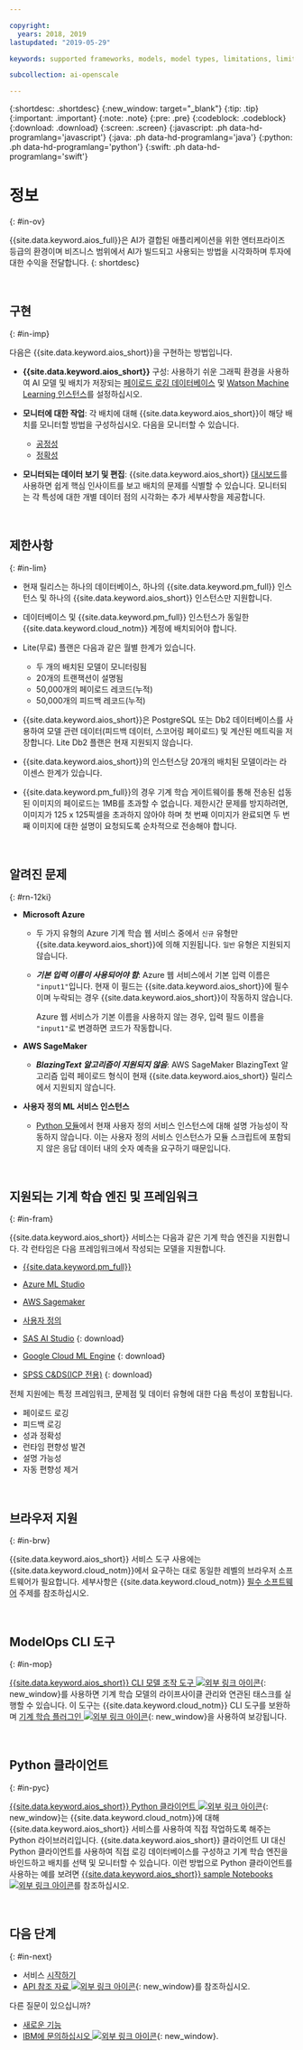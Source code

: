 ```yaml
---

copyright:
  years: 2018, 2019
lastupdated: "2019-05-29"

keywords: supported frameworks, models, model types, limitations, limits

subcollection: ai-openscale

---
```


{:shortdesc: .shortdesc}
{:new_window: target="_blank"}
{:tip: .tip}
{:important: .important}
{:note: .note}
{:pre: .pre}
{:codeblock: .codeblock}
{:download: .download}
{:screen: .screen}
{:javascript: .ph data-hd-programlang='javascript'}
{:java: .ph data-hd-programlang='java'}
{:python: .ph data-hd-programlang='python'}
{:swift: .ph data-hd-programlang='swift'}

# 정보
{: #in-ov}

{{site.data.keyword.aios_full}}은 AI가 결합된 애플리케이션을 위한 엔터프라이즈 등급의 환경이며 비즈니스 범위에서 AI가 빌드되고 사용되는 방법을 시각화하며 투자에 대한 수익을 전달합니다.
{: shortdesc}

<p>&nbsp;</p>

## 구현
{: #in-imp}

다음은 {{site.data.keyword.aios_short}}을 구현하는 방법입니다.

- **{{site.data.keyword.aios_short}}** 구성: 사용하기 쉬운 그래픽 환경을 사용하여 AI 모델 및 배치가 저장되는 [페이로드 로깅 데이터베이스](/docs/services/ai-openscale?topic=ai-openscale-connect-db) 및 [Watson Machine Learning 인스턴스](/docs/services/ai-openscale?topic=ai-openscale-wml-connect)를 설정하십시오.

- **모니터에 대한 작업**: 각 배치에 대해 {{site.data.keyword.aios_short}}이 해당 배치를 모니터할 방법을 구성하십시오. 다음을 모니터할 수 있습니다.

    - [공정성](/docs/services/ai-openscale?topic=ai-openscale-mf-monitor)
    - [정확성](/docs/services/ai-openscale?topic=ai-openscale-acc-monitor)

- **모니터되는 데이터 보기 및 편집**: {{site.data.keyword.aios_short}} [대시보드](/docs/services/ai-openscale?topic=ai-openscale-io-ov)를 사용하면 쉽게 핵심 인사이트를 보고 배치의 문제를 식별할 수 있습니다. 모니터되는 각 특성에 대한 개별 데이터 점의 시각화는 추가 세부사항을 제공합니다.

<p>&nbsp;</p>

## 제한사항
{: #in-lim}

- 현재 릴리스는 하나의 데이터베이스, 하나의 {{site.data.keyword.pm_full}} 인스턴스 및 하나의 {{site.data.keyword.aios_short}} 인스턴스만 지원합니다.

- 데이터베이스 및 {{site.data.keyword.pm_full}} 인스턴스가 동일한 {{site.data.keyword.cloud_notm}} 계정에 배치되어야 합니다.

- Lite(무료) 플랜은 다음과 같은 월별 한계가 있습니다.

    - 두 개의 배치된 모델이 모니터링됨
    - 20개의 트랜잭션이 설명됨
    - 50,000개의 페이로드 레코드(누적)
    - 50,000개의 피드백 레코드(누적)

- {{site.data.keyword.aios_short}}은 PostgreSQL 또는 Db2 데이터베이스를 사용하여 모델 관련 데이터(피드백 데이터, 스코어링 페이로드) 및 계산된 메트릭을 저장합니다. Lite Db2 플랜은 현재 지원되지 않습니다.

- {{site.data.keyword.aios_short}}의 인스턴스당 20개의 배치된 모델이라는 라이센스 한계가 있습니다.

- {{site.data.keyword.pm_full}}의 경우 기계 학습 게이트웨이를 통해 전송된 섭동된 이미지의 페이로드는 1MB를 초과할 수 없습니다. 제한시간 문제를 방지하려면, 이미지가 125 x 125픽셀을 초과하지 않아야 하며 첫 번째 이미지가 완료되면 두 번째 이미지에 대한 설명이 요청되도록 순차적으로 전송해야 합니다. 


<p>&nbsp;</p>

## 알려진 문제
{: #rn-12ki}

- **Microsoft Azure**

    - 두 가지 유형의 Azure 기계 학습 웹 서비스 중에서 `신규` 유형만 {{site.data.keyword.aios_short}}에 의해 지원됩니다. `일반` 유형은 지원되지 않습니다.

    - __*기본 입력 이름이 사용되어야 함*__: Azure 웹 서비스에서 기본 입력 이름은 `"input1"`입니다. 현재 이 필드는 {{site.data.keyword.aios_short}}에 필수이며 누락되는 경우 {{site.data.keyword.aios_short}}이 작동하지 않습니다.

      Azure 웹 서비스가 기본 이름을 사용하지 않는 경우, 입력 필드 이름을 `"input1"`로 변경하면 코드가 작동합니다.

- **AWS SageMaker**

    - __*BlazingText 알고리즘이 지원되지 않음*__: AWS SageMaker BlazingText 알고리즘 입력 페이로드 형식이 현재 {{site.data.keyword.aios_short}} 릴리스에서 지원되지 않습니다.

- **사용자 정의 ML 서비스 인스턴스**

    - [Python 모듈](/docs/services/ai-openscale?topic=ai-openscale-as-module)에서 현재 사용자 정의 서비스 인스턴스에 대해 설명 가능성이 작동하지 않습니다. 이는 사용자 정의 서비스 인스턴스가 모듈 스크립트에 포함되지 않은 응답 데이터 내의 숫자 예측을 요구하기 때문입니다.

<p>&nbsp;</p>

## 지원되는 기계 학습 엔진 및 프레임워크
{: #in-fram}

{{site.data.keyword.aios_short}} 서비스는 다음과 같은 기계 학습 엔진을 지원합니다. 각 런타임은 다음 프레임워크에서 작성되는 모델을 지원합니다.

- [{{site.data.keyword.pm_full}}](/docs/services/ai-openscale?topic=ai-openscale-frmwrks-wml#frmwrks-wml) 
- [Azure ML Studio](/docs/services/ai-openscale?topic=ai-openscale-frmwrks-azure#frmwrks-azure)
- [AWS Sagemaker](/docs/services/ai-openscale?topic=ai-openscale-frmwrks-aws-sage#frmwrks-aws-sage)
- [사용자 정의](/docs/services/ai-openscale?topic=ai-openscale-frmwrks-custom#frmwrks-custom)


- [SAS AI Studio](/docs/services/ai-openscale?topic=ai-openscale-frmwrks-sas#frmwrks-sas)
{: download}
- [Google Cloud ML Engine](/docs/services/ai-openscale?topic=ai-openscale-frmwrks-google#frmwrks-google)
{: download}
- [SPSS C&DS(ICP 전용)](/docs/services/ai-openscale?topic=ai-openscale-frmwrks-spss#frmwrks-spss)
{: download}

전체 지원에는 특정 프레임워크, 문제점 및 데이터 유형에 대한 다음 특성이 포함됩니다.

- 페이로드 로깅	
- 피드백 로깅	
- 성과 정확성	
- 런타임 편향성 발견	
- 설명 가능성	
- 자동 편향성 제거

<p>&nbsp;</p>

## 브라우저 지원
{: #in-brw}

{{site.data.keyword.aios_short}} 서비스 도구 사용에는 {{site.data.keyword.cloud_notm}}에서 요구하는 대로 동일한 레벨의 브라우저 소프트웨어가 필요합니다. 세부사항은 {{site.data.keyword.cloud_notm}} [필수 소프트웨어](/docs/overview?topic=overview-prereqs-platform#browsers-platform) 주제를 참조하십시오.

<p>&nbsp;</p>

## ModelOps CLI 도구
{: #in-mop}

[{{site.data.keyword.aios_short}} CLI 모델 조작 도구 ![외부 링크 아이콘](../../icons/launch-glyph.svg "외부 링크 아이콘")](https://github.com/IBM-Watson/aiopenscale-modelops-cli){: new_window}를 사용하면 기계 학습 모델의 라이프사이클 관리와 연관된 태스크를 실행할 수 있습니다. 이 도구는 {{site.data.keyword.cloud_notm}} CLI 도구를 보완하며 [기계 학습 플러그인 ![외부 링크 아이콘](../../icons/launch-glyph.svg "외부 링크 아이콘")](https://www.ibm.com/support/knowledgecenter/DSXDOC/analyze-data/ml_dlaas_environment.html){: new_window}을 사용하여 보강됩니다.

<p>&nbsp;</p>

## Python 클라이언트
{: #in-pyc}

[{{site.data.keyword.aios_short}} Python 클라이언트 ![외부 링크 아이콘](../../icons/launch-glyph.svg "외부 링크 아이콘")](http://ai-openscale-python-client.mybluemix.net/){: new_window}는 {{site.data.keyword.cloud_notm}}에 대해 {{site.data.keyword.aios_short}} 서비스를 사용하여 직접 작업하도록 해주는 Python 라이브러리입니다. {{site.data.keyword.aios_short}} 클라이언트 UI 대신 Python 클라이언트를 사용하여 직접 로깅 데이터베이스를 구성하고 기계 학습 엔진을 바인드하고 배치를 선택 및 모니터할 수 있습니다. 이런 방법으로 Python 클라이언트를 사용하는 예를 보려면 [{{site.data.keyword.aios_short}} sample Notebooks ![외부 링크 아이콘](../../icons/launch-glyph.svg "외부 링크 아이콘")](https://github.com/pmservice/ai-openscale-tutorials/tree/master/notebooks)를 참조하십시오.

<p>&nbsp;</p>

## 다음 단계
{: #in-next}

- 서비스 [시작하기](/docs/services/ai-openscale?topic=ai-openscale-gettingstarted)
- [API 참조 자료 ![외부 링크 아이콘](../../icons/launch-glyph.svg "외부 링크 아이콘")](https://{DomainName}/apidocs/ai-openscale){: new_window}를 참조하십시오.

다른 질문이 있으십니까? 

- [새로운 기능](/docs/services/ai-openscale?topic=ai-openscale-rn-relnotes)
- [IBM에 문의하십시오 ![외부 링크 아이콘](../../icons/launch-glyph.svg "외부 링크 아이콘")](https://www.ibm.com/account/reg/us-en/signup?formid=MAIL-watson){: new_window}.
